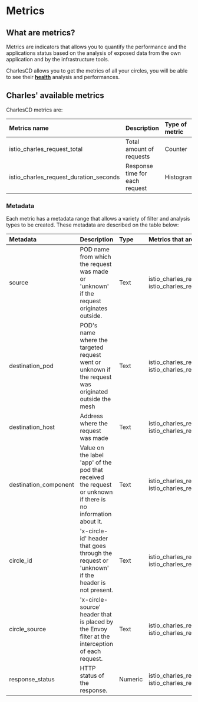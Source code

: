 # Metrics

## What are metrics?

Metrics are indicators that allows you to quantify the performance and the applications status based on the analysis of exposed data from the own application and by the infrastructure tools.

CharlesCD allows you to get the metrics of all your circles, you will be able to see their [**health**](../../get-started/creating-your-first-module/#health-metrics) analysis and performances.

## Charles' available metrics

CharlesCD metrics are:

| Metrics name | Description | Type of metric |
| :--- | :--- | :--- |
| istio\_charles\_request\_total | Total amount of requests | Counter |
| istio\_charles\_request\_duration\_seconds | Response time for each request | Histogram |

### Metadata

Each metric has a metadata range that allows a variety of filter and analysis types to be created. These metadata are described on the table below:

| Metadata | Description | Type | Metrics that are present |
| :--- | :--- | :--- | :--- |
| source | POD name from which the request was made or 'unknown' if the request originates outside. | Text | istio\_charles\_request\_total, istio\_charles\_request\_duration\_seconds |
| destination\_pod | POD's name where the targeted request went or unknown if the request was originated outside the mesh | Text | istio\_charles\_request\_total, istio\_charles\_request\_duration\_seconds |
| destination\_host | Address where the request was made | Text | istio\_charles\_request\_total, istio\_charles\_request\_duration\_seconds |
| destination\_component | Value on the label 'app' of the pod that received the request or unknown if there is no information about it. | Text | istio\_charles\_request\_total, istio\_charles\_request\_duration\_seconds |
| circle\_id | 'x-circle-id' header that goes through the request or 'unknown' if the header is not present. | Text | istio\_charles\_request\_total, istio\_charles\_request\_duration\_seconds |
| circle\_source | 'x-circle-source' header that is placed by the Envoy filter at the interception of each request. | Text | istio\_charles\_request\_total, istio\_charles\_request\_duration\_seconds |
| response\_status | HTTP status of the response. | Numeric | istio\_charles\_request\_total, istio\_charles\_request\_duration\_seconds |

